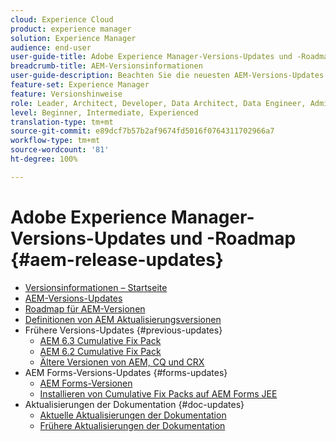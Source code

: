 ```yaml
---
cloud: Experience Cloud
product: experience manager
solution: Experience Manager
audience: end-user
user-guide-title: Adobe Experience Manager-Versions-Updates und -Roadmap
breadcrumb-title: AEM-Versionsinformationen
user-guide-description: Beachten Sie die neuesten AEM-Versions-Updates.
feature-set: Experience Manager
feature: Versionshinweise
role: Leader, Architect, Developer, Data Architect, Data Engineer, Administrator, Business Practitioner
level: Beginner, Intermediate, Experienced
translation-type: tm+mt
source-git-commit: e89dcf7b57b2af9674fd5016f0764311702966a7
workflow-type: tm+mt
source-wordcount: '81'
ht-degree: 100%

---
```



# Adobe Experience Manager-Versions-Updates und -Roadmap {#aem-release-updates}

+ [Versionsinformationen – Startseite](home.md)
+ [AEM-Versions-Updates](aem-releases-updates.md)
+ [Roadmap für AEM-Versionen](update-releases-roadmap.md)
+ [Definitionen von AEM Aktualisierungsversionen](update-release-vehicle-definitions.md)
+ Frühere Versions-Updates {#previous-updates}
   + [AEM 6.3 Cumulative Fix Pack](release-notes-aem-6-3-cumulative-fix-pack.md)
   + [AEM 6.2 Cumulative Fix Pack](release-notes-aem-6-2-cumulative-fix-pack.md)
   + [Ältere Versionen von AEM, CQ und CRX](aem-previous-versions.md)
+ AEM Forms-Versions-Updates {#forms-updates}
   + [AEM Forms-Versionen](aem-forms-releases.md)
   + [Installieren von Cumulative Fix Packs auf AEM Forms JEE](install-cfp-aem-forms-jee.md)
+ Aktualisierungen der Dokumentation {#doc-updates}
   + [Aktuelle Aktualisierungen der Dokumentation](documentation-updates.md)
   + [Frühere Aktualisierungen der Dokumentation](previous-documentation-updates.md)
